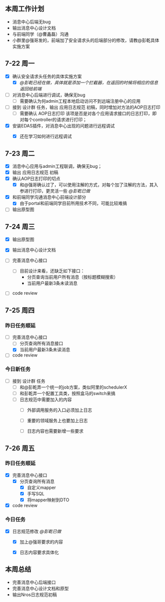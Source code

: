 ## 本周工作计划

- 消息中心后端无bug
- 输出消息中心设计文档
- 与前端同学（@曹鑫磊）沟通
- 小群里@强哥发的，前端加了安全请求头的后端部分的修改，请教@彭乾具体实施方案



## 7-22  周一

- [x] 确认安全请求头任务的具体实施方案  
  - [x] *@彭乾已经在做，具体就是添加一个拦截器，在返回的时候将相应的信息返回给前端*
- [ ] 对消息中心后端进行调试，确保无bug
  - [ ] 需要确认为何admin工程本地启动访问不到远端注册中心的应用
- [ ] 接到 设计群 任务，输出 应用日志规范 初稿，同时增加对方法的AOP日志打印
  - [ ] 需要确认 AOP日志打印 该项是否是对各个应用请求接口的日志打印，即对每个controller的请求进行打印；
- [x] 安装EDAS插件，对消息中心出现的问题进行远程调试
  - [x] 还在学习如何进行远程调试



## 7-23 周二

* [x] 消息中心应用与admin工程联调，确保无bug；
* [x] 输出 应用日志规范 初稿
* [x] 确认AOP日志打印的切点
  * [x] 和@强哥确认过了，可以使用注解的方式，对每个加了注解的方法，其入参进行打印，更灵活一些  *@彭乾已做*
* [x] 和前端同学沟通消息中心前端设计部分
  * [x] 由于portal和前端同学目前所用技术不同，可能比较难搞
* [ ] 输出原型图

## 7-24  周三

* [x] 输出原型图
* [x] 输出消息中心设计文档
* [ ] 完善消息中心接口
  * [ ] 目前设计来看，还缺乏如下接口：
    * 分页查询当前用户所有消息（按标题模糊搜索）
    * 当前用户最新3条未读消息
* [ ] code review



## 7-25 周四

### 昨日任务顺延

* [ ] 完善消息中心接口
  * [ ] 分页查询所有消息接口
  * [x] 当前用户最新3条未读消息
* [ ] code review

### 今日新任务

* [ ] 接到 设计群 任务
  * [ ] 和@彭乾弄一个统一的job方案，类似阿里的schedulerX
  * [ ] 和彭乾弄一个配置工具类，按照盒马的switch来搞
  * [ ] 日志规范中需要加入的内容
    * [ ] 外部调用服务的入口必须加上日志
    * [ ] 重要的领域服务上也要加上日志
    * [ ] 日志内容也需要新增一些要求



## 7-26  周五

### 昨日任务顺延

- [x] 完善消息中心接口
  - [x] 分页查询所有消息
    - [x] 自定义mapper
    - [x] 手写SQL
    - [x] 将mapper映射到DTO
- [x] code review

### 今日任务

- [x] 日志规范修改  *@彭乾已做*
  - [x] 加上@强哥要求的内容
  - [x] 日志内容要求具体化



## 本周总结

* 完善消息中心后端接口
* 完善消息中心设计文档和原型
* 输出Nros日志规范初稿